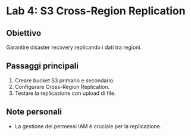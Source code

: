 # Lab 4: S3 Cross-Region Replication

## Obiettivo
Garantire disaster recovery replicando i dati tra regioni.

## Passaggi principali
1. Creare bucket S3 primario e secondario.
2. Configurare Cross-Region Replication.
3. Testare la replicazione con upload di file.


## Note personali
- La gestione dei permessi IAM è cruciale per la replicazione.
